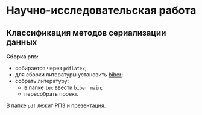 # Научно-исследовательская работа
## Классификация методов сериализации данных

**Сборка рпз:**
- собирается через `pdflatex`;
- для сборки литературы установить [biber](https://biblatex-biber.sourceforge.net/);
- собрать литературу:
  - в папке `tex` ввести `biber main`;
  - пересобрать проект.


В папке `pdf` лежит РПЗ и презентация.